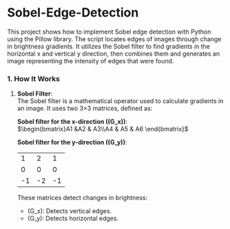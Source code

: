 # Sobel-Edge-Detection

This project shows how to implement Sobel edge detection with Python using the Pillow library. The script locates edges of images through change in brightness gradients. It utilizes the Sobel filter to find gradients in the horizontal x and vertical y direction, then combines them and generates an image representing the intensity of edges that were found.

### 1. How It Works

1. **Sobel Filter**:  
   The Sobel filter is a mathematical operator used to calculate gradients in an image. It uses two 3×3 matrices, defined as:

   **Sobel filter for the x-direction (\(G_x\))**:  
   $\begin{bmatrix}A1 &A2 & A3\\A4 & A5 & A6 \end{bmatrix}$

   **Sobel filter for the y-direction (\(G_y\))**:  
   <table>
      <tr><td>  1 </td><td>  2 </td><td>  1 </td></tr>
      <tr><td>  0 </td><td>  0 </td><td>  0 </td></tr>
      <tr><td> -1 </td><td> -2 </td><td> -1 </td></tr>
   </table>

   These matrices detect changes in brightness:  
   - \(G_x\): Detects vertical edges.  
   - \(G_y\): Detects horizontal edges.

